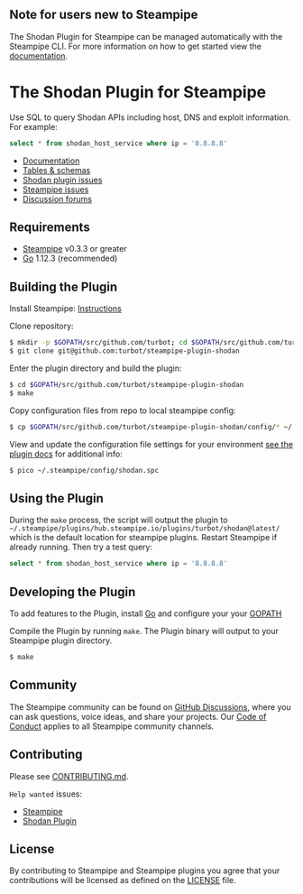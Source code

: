 ## Note for users new to Steampipe
The Shodan Plugin for Steampipe can be managed automatically with the Steampipe CLI.
For more information on how to get started view the [documentation](https://hub.steampipe.io/plugins/turbot/shodan).

# The Shodan Plugin for Steampipe

Use SQL to query Shodan APIs including host, DNS and exploit information. For example:

```sql
select * from shodan_host_service where ip = '8.8.8.8'
```

- [Documentation](https://hub.steampipe.io/plugins/turbot/shodan)
- [Tables & schemas](https://hub.steampipe.io/plugins/turbot/shodan/tables)
- [Shodan plugin issues](https://github.com/turbot/steampipe-plugin-shodan/issues)
- [Steampipe issues](https://github.com/turbot/steampipe/issues)
- [Discussion forums](https://github.com/turbot/steampipe/discussions)

## Requirements

- [Steampipe](https://steampipe.io/downloads) v0.3.3 or greater
- [Go](https://golang.org/doc/install) 1.12.3 (recommended)

## Building the Plugin

Install Steampipe: [Instructions](https://steampipe.io/downloads)

Clone repository:

```sh
$ mkdir -p $GOPATH/src/github.com/turbot; cd $GOPATH/src/github.com/turbot
$ git clone git@github.com:turbot/steampipe-plugin-shodan
```

Enter the plugin directory and build the plugin:

```sh
$ cd $GOPATH/src/github.com/turbot/steampipe-plugin-shodan
$ make
```

Copy configuration files from repo to local steampipe config:
```sh
$ cp $GOPATH/src/github.com/turbot/steampipe-plugin-shodan/config/* ~/.steampipe/config
```

View and update the configuration file settings for your environment [see the plugin docs](https://hub.steampipe.io/plugins/turbot/shodan) for additional info:
```sh
$ pico ~/.steampipe/config/shodan.spc
```

## Using the Plugin

During the `make` process, the script will output the plugin to `~/.steampipe/plugins/hub.steampipe.io/plugins/turbot/shodan@latest/` which is the default location for steampipe plugins. Restart Steampipe if already running. Then try a test query:

```sql
select * from shodan_host_service where ip = '8.8.8.8'
```

## Developing the Plugin

To add features to the Plugin, install [Go](http://www.golang.org) and configure your your [GOPATH](http://golang.org/doc/code.html#GOPATH)

Compile the Plugin by running `make`. The Plugin binary will output to your Steampipe plugin directory.

```sh
$ make
```

## Community

The Steampipe community can be found on [GitHub Discussions](https://github.com/turbot/steampipe/discussions), where you can ask questions, voice ideas, and share your projects. Our [Code of Conduct](https://github.com/turbot/steampipe/blob/main/CODE_OF_CONDUCT.md) applies to all Steampipe community channels.

## Contributing

Please see [CONTRIBUTING.md](https://github.com/turbot/steampipe/blob/main/CONTRIBUTING.md).

`Help wanted` issues:
- [Steampipe](https://github.com/turbot/steampipe/labels/help%20wanted)
- [Shodan Plugin](https://github.com/turbot/steampipe-plugin-shodan/labels/help%20wanted)

## License

By contributing to Steampipe and Steampipe plugins you agree that your contributions will be licensed as defined on the [LICENSE](LICENSE) file.